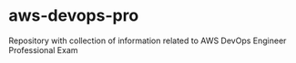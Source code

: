 # aws-devops-pro
Repository with collection of information related to AWS DevOps Engineer Professional Exam
